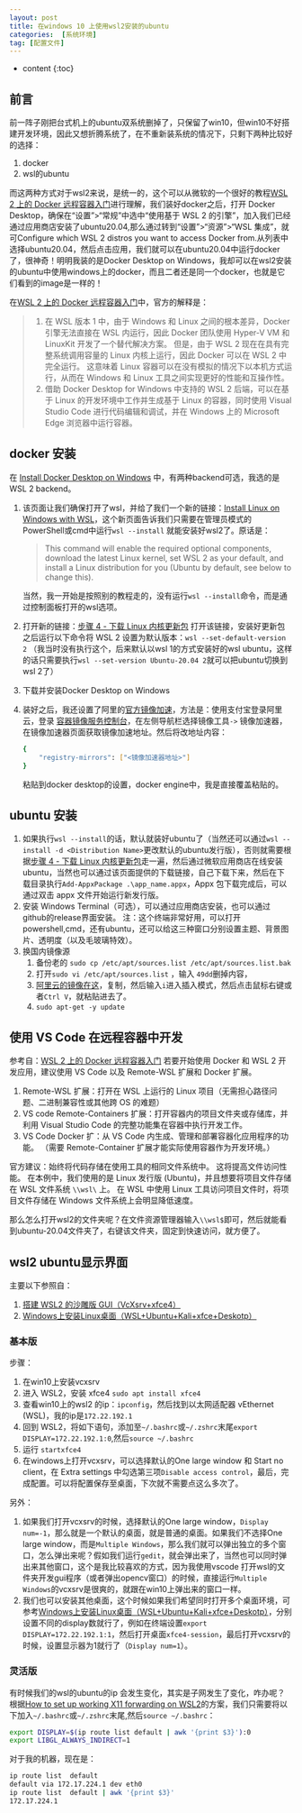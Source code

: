 ```yaml
---
layout: post
title: 在windows 10 上使用wsl2安装的ubuntu
categories:  [系统环境]
tag: [配置文件]
---
```


* content
{:toc}

## 前言
前一阵子刚把台式机上的ubuntu双系统删掉了，只保留了win10，但win10不好搭建开发环境，因此又想折腾系统了，在不重新装系统的情况下，只剩下两种比较好的选择：
1. docker
2. wsl的ubuntu

而这两种方式对于wsl2来说，是统一的，这个可以从微软的一个很好的教程[WSL 2 上的 Docker 远程容器入门](https://docs.microsoft.com/zh-cn/windows/wsl/tutorials/wsl-containers)进行理解，我们装好docker之后，打开 Docker Desktop，确保在“设置”>“常规”中选中“使用基于 WSL 2 的引擎”，加入我们已经通过应用商店安装了ubuntu20.04,那么通过转到“设置”>“资源”>“WSL 集成”，就可Configure which WSL 2 distros you want to access Docker from.从列表中选择ubuntu20.04，然后点击应用，我们就可以在ubuntu20.04中运行docker了，很神奇！明明我装的是Docker Desktop on Windows，我却可以在wsl2安装的ubuntu中使用windows上的docker，而且二者还是同一个docker，也就是它们看到的image是一样的！

在[WSL 2 上的 Docker 远程容器入门](https://docs.microsoft.com/zh-cn/windows/wsl/tutorials/wsl-containers)中，官方的解释是：
> 1. 在 WSL 版本 1 中，由于 Windows 和 Linux 之间的根本差异，Docker 引擎无法直接在 WSL 内运行，因此 Docker 团队使用 Hyper-V VM 和 LinuxKit 开发了一个替代解决方案。 但是，由于 WSL 2 现在在具有完整系统调用容量的 Linux 内核上运行，因此 Docker 可以在 WSL 2 中完全运行。 这意味着 Linux 容器可以在没有模拟的情况下以本机方式运行，从而在 Windows 和 Linux 工具之间实现更好的性能和互操作性。
>  1. 借助 Docker Desktop for Windows 中支持的 WSL 2 后端，可以在基于 Linux 的开发环境中工作并生成基于 Linux 的容器，同时使用 Visual Studio Code 进行代码编辑和调试，并在 Windows 上的 Microsoft Edge 浏览器中运行容器。


## docker 安装
在 [Install Docker Desktop on Windows](https://docs.docker.com/desktop/windows/install/) 中，有两种backend可选，我选的是WSL 2 backend。
1. 该页面让我们确保打开了wsl，并给了我们一个新的链接：[Install Linux on Windows with WSL](https://docs.microsoft.com/en-us/windows/wsl/install)，这个新页面告诉我们只需要在管理员模式的PowerShell或cmd中运行`wsl --install` 就能安装好wsl2了。原话是：
    >This command will enable the required optional components, download the latest Linux kernel, set WSL 2 as your default, and install a Linux distribution for you (Ubuntu by default, see below to change this).

    当然，我一开始是按照别的教程走的，没有运行`wsl --install`命令，而是通过控制面板打开的wsl选项。
1.  打开新的链接：[步骤 4 - 下载 Linux 内核更新包](https://docs.microsoft.com/zh-cn/windows/wsl/install-manual#step-4---download-the-linux-kernel-update-package) 打开该链接，安装好更新包之后运行以下命令将 WSL 2 设置为默认版本：`wsl --set-default-version 2` （我当时没有执行这个，后来默认以wsl 1的方式安装好的wsl ubuntu，这样的话只需要执行`wsl --set-version Ubuntu-20.04 2`就可以把ubuntu切换到wsl 2了）
1. 下载并安装Docker Desktop on Windows
1. 装好之后，我还设置了阿里的[官方镜像加速](https://help.aliyun.com/document_detail/60750.html)，方法是：使用支付宝登录阿里云，登录 [容器镜像服务控制台](https://cr.console.aliyun.com/cn-hangzhou/instances)，在左侧导航栏选择镜像工具`->` 镜像加速器，在镜像加速器页面获取镜像加速地址。然后将改地址内容：
    ```sh
    {
        "registry-mirrors": ["<镜像加速器地址>"]
    }            
    ```
    粘贴到docker desktop的设置，docker engine中，我是直接覆盖粘贴的。


## ubuntu 安装
1. 如果执行`wsl --install`的话，默认就装好ubuntu了（当然还可以通过`wsl --install -d <Distribution Name>`更改默认的ubuntu发行版），否则就需要根据[步骤 4 - 下载 Linux 内核更新包](https://docs.microsoft.com/zh-cn/windows/wsl/install-manual#step-4---download-the-linux-kernel-update-package)走一遍，然后通过微软应用商店在线安装ubuntu，当然也可以通过该页面提供的下载链接，自己下载下来，然后在下载目录执行`Add-AppxPackage .\app_name.appx`，Appx 包下载完成后，可以通过双击 appx 文件开始运行新发行版。
1. 安装 Windows Terminal（可选），可以通过应用商店安装，也可以通过github的release界面安装。
    注：这个终端非常好用，可以打开powershell,cmd，还有ubuntu，还可以给这三种窗口分别设置主题、背景图片、透明度（以及毛玻璃特效）。
1. 换国内镜像源
    1. 备份老的 `sudo cp /etc/apt/sources.list /etc/apt/sources.list.bak`
    1. 打开`sudo vi /etc/apt/sources.list` ，输入 `49dd`删掉内容，
    1. [阿里云的镜像在这](https://developer.aliyun.com/mirror/ubuntu)，复制，然后输入`i`进入插入模式，然后点击鼠标右键或者`Ctrl V`，就粘贴进去了。
    1. `sudo apt-get -y update`

## 使用 VS Code 在远程容器中开发
参考自：[WSL 2 上的 Docker 远程容器入门](https://docs.microsoft.com/zh-cn/windows/wsl/tutorials/wsl-containers)
若要开始使用 Docker 和 WSL 2 开发应用，建议使用 VS Code 以及 Remote-WSL 扩展和 Docker 扩展。
1. Remote-WSL 扩展：打开在 WSL 上运行的 Linux 项目（无需担心路径问题、二进制兼容性或其他跨 OS 的难题）
1. VS code Remote-Containers 扩展：打开容器内的项目文件夹或存储库，并利用 Visual Studio Code 的完整功能集在容器中执行开发工作。
1. VS Code Docker 扩：从 VS Code 内生成、管理和部署容器化应用程序的功能。 （需要 Remote-Container 扩展才能实际使用容器作为开发环境。）

官方建议：始终将代码存储在使用工具的相同文件系统中。 这将提高文件访问性能。 在本例中，我们使用的是 Linux 发行版 (Ubuntu)，并且想要将项目文件存储在 WSL 文件系统 `\\wsl\` 上。 在 WSL 中使用 Linux 工具访问项目文件时，将项目文件存储在 Windows 文件系统上会明显降低速度。

那么怎么打开wsl2的文件夹呢？在文件资源管理器输入`\\wsl$`即可，然后就能看到ubuntu-20.04文件夹了，右键该文件夹，固定到快速访问，就方便了。

## wsl2 ubuntu显示界面
主要以下参照自：
1. [搭建 WSL2 的沙雕版 GUI（VcXsrv+xfce4）](https://zhuanlan.zhihu.com/p/165660907)
1. [Windows上安装Linux桌面（WSL+Ubuntu+Kali+xfce+Deskotp）](https://zhuanlan.zhihu.com/p/473445038)

### 基本版
步骤：
1. 在win10上安装vcxsrv
1. 进入 WSL2，安装 xfce4 `sudo apt install xfce4`
1. 查看win10上的wsl2 的ip：`ipconfig`，然后找到以太网适配器 vEthernet (WSL)，我的ip是`172.22.192.1`
1. 回到 WSL2，将如下语句，添加至`~/.bashrc`或`~/.zshrc`末尾`export DISPLAY=172.22.192.1:0`,然后`source ~/.bashrc`
1. 运行 `startxfce4`
1. 在windows上打开vcxsrv，可以选择默认的One large window 和 Start no client，在 Extra settings 中勾选第三项`Disable access control`，最后，完成配置。可以将配置保存至桌面，下次就不需要点这么多次了。

另外：
1. 如果我们打开vcxsrv的时候，选择默认的One large window，`Display num=-1`，那么就是一个默认的桌面，就是普通的桌面。如果我们不选择One large window，而是`Multiple Windows`，那么我们就可以弹出独立的多个窗口，怎么弹出来呢？假如我们运行`gedit`，就会弹出来了，当然也可以同时弹出来其他窗口，这个是我比较喜欢的方式，因为我使用vscode 打开wsl的文件夹开发gui程序（或者弹出opencv窗口）的时候，直接运行`Multiple Windows`的vcxsrv是很爽的，就跟在win10上弹出来的窗口一样。
1. 我们也可以安装其他桌面，这个时候如果我们希望同时打开多个桌面环境，可参考[Windows上安装Linux桌面（WSL+Ubuntu+Kali+xfce+Deskotp）](https://zhuanlan.zhihu.com/p/473445038)，分别设置不同的display数就行了，例如在终端设置`export DISPLAY=172.22.192.1:1`，然后打开桌面`xfce4-session`，最后打开vcxsrv的时候，设置显示器为1就行了（`Display num=1`）。

### 灵活版
有时候我们的wsl的ubuntu的ip 会发生变化，其实是子网发生了变化，咋办呢？
根据[How to set up working X11 forwarding on WSL2](https://stackoverflow.com/questions/61110603/how-to-set-up-working-x11-forwarding-on-wsl2)的方案，我们只需要将以下加入`~/.bashrc`或`~/.zshrc`末尾,然后`source ~/.bashrc`：
```sh
export DISPLAY=$(ip route list default | awk '{print $3}'):0
export LIBGL_ALWAYS_INDIRECT=1
```

对于我的机器，现在是：
```sh
ip route list  default
default via 172.17.224.1 dev eth0
ip route list  default | awk '{print $3}'
172.17.224.1
```